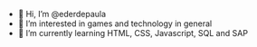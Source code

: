 - 👋 Hi, I’m @ederdepaula
- 👀 I’m interested in games and technology in general
- 🌱 I’m currently learning HTML, CSS, Javascript, SQL and SAP

<!---
ederdepaula/ederdepaula is a ✨ special ✨ repository because its `README.md` (this file) appears on your GitHub profile.
You can click the Preview link to take a look at your changes.
--->
